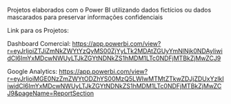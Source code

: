 Projetos elaborados com o Power BI utilizando dados fictícios ou dados mascarados para preservar informações confidenciais

Link para os Projetos:

Dashboard Comercial:
https://app.powerbi.com/view?r=eyJrIjoiZTJiZmNkZWYtYzQyMS00ZjYyLTk2MDAtZGUyYmNlNjk0NDAyIiwidCI6ImYxMDcwNWUyLTJkZGYtNDNkZS1hMDM1LTc0NDFjMTBkZjMwZCJ9

Google Analytics:
https://app.powerbi.com/view?r=eyJrIjoiMGE0NzZmZWYtODZhYS00MzQ5LWIwMTMtZTkwZDJjZDUxYzlkIiwidCI6ImYxMDcwNWUyLTJkZGYtNDNkZS1hMDM1LTc0NDFjMTBkZjMwZCJ9&pageName=ReportSection
